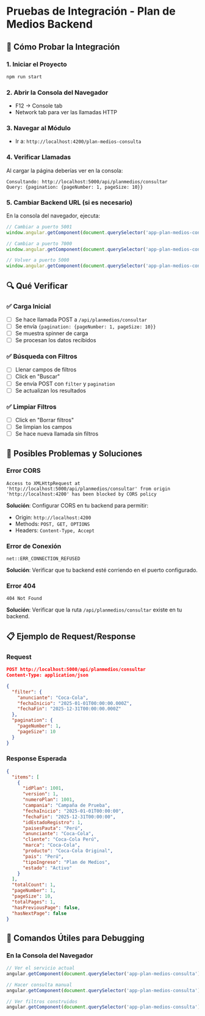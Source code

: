 # Pruebas de Integración - Plan de Medios Backend

## 🚀 Cómo Probar la Integración

### 1. **Iniciar el Proyecto**
```bash
npm run start
```

### 2. **Abrir la Consola del Navegador**
- F12 → Console tab
- Network tab para ver las llamadas HTTP

### 3. **Navegar al Módulo**
- Ir a: `http://localhost:4200/plan-medios-consulta`

### 4. **Verificar Llamadas**
Al cargar la página deberías ver en la consola:
```
Consultando: http://localhost:5000/api/planmedios/consultar
Query: {pagination: {pageNumber: 1, pageSize: 10}}
```

### 5. **Cambiar Backend URL (si es necesario)**
En la consola del navegador, ejecuta:
```javascript
// Cambiar a puerto 5001
window.angular.getComponent(document.querySelector('app-plan-medios-consulta')).cambiarBackendUrl(1);

// Cambiar a puerto 7000
window.angular.getComponent(document.querySelector('app-plan-medios-consulta')).cambiarBackendUrl(2);

// Volver a puerto 5000
window.angular.getComponent(document.querySelector('app-plan-medios-consulta')).cambiarBackendUrl(0);
```

## 🔍 Qué Verificar

### ✅ Carga Inicial
- [ ] Se hace llamada POST a `/api/planmedios/consultar`
- [ ] Se envía `{pagination: {pageNumber: 1, pageSize: 10}}`
- [ ] Se muestra spinner de carga
- [ ] Se procesan los datos recibidos

### ✅ Búsqueda con Filtros
- [ ] Llenar campos de filtros
- [ ] Click en "Buscar"
- [ ] Se envía POST con `filter` y `pagination`
- [ ] Se actualizan los resultados

### ✅ Limpiar Filtros
- [ ] Click en "Borrar filtros"
- [ ] Se limpian los campos
- [ ] Se hace nueva llamada sin filtros

## 🐛 Posibles Problemas y Soluciones

### Error CORS
```
Access to XMLHttpRequest at 'http://localhost:5000/api/planmedios/consultar' from origin 'http://localhost:4200' has been blocked by CORS policy
```

**Solución**: Configurar CORS en tu backend para permitir:
- Origin: `http://localhost:4200`
- Methods: `POST, GET, OPTIONS`
- Headers: `Content-Type, Accept`

### Error de Conexión
```
net::ERR_CONNECTION_REFUSED
```

**Solución**: Verificar que tu backend esté corriendo en el puerto configurado.

### Error 404
```
404 Not Found
```

**Solución**: Verificar que la ruta `/api/planmedios/consultar` existe en tu backend.

## 📋 Ejemplo de Request/Response

### Request
```json
POST http://localhost:5000/api/planmedios/consultar
Content-Type: application/json

{
  "filter": {
    "anunciante": "Coca-Cola",
    "fechaInicio": "2025-01-01T00:00:00.000Z",
    "fechaFin": "2025-12-31T00:00:00.000Z"
  },
  "pagination": {
    "pageNumber": 1,
    "pageSize": 10
  }
}
```

### Response Esperada
```json
{
  "items": [
    {
      "idPlan": 1001,
      "version": 1,
      "numeroPlan": 1001,
      "campania": "Campaña de Prueba",
      "fechaInicio": "2025-01-01T00:00:00",
      "fechaFin": "2025-12-31T00:00:00",
      "idEstadoRegistro": 1,
      "paisesPauta": "Perú",
      "anunciante": "Coca-Cola",
      "cliente": "Coca-Cola Perú",
      "marca": "Coca-Cola",
      "producto": "Coca-Cola Original",
      "pais": "Perú",
      "tipoIngreso": "Plan de Medios",
      "estado": "Activo"
    }
  ],
  "totalCount": 1,
  "pageNumber": 1,
  "pageSize": 10,
  "totalPages": 1,
  "hasPreviousPage": false,
  "hasNextPage": false
}
```

## 🎯 Comandos Útiles para Debugging

### En la Consola del Navegador
```javascript
// Ver el servicio actual
angular.getComponent(document.querySelector('app-plan-medios-consulta')).planMediosService.getCurrentUrl()

// Hacer consulta manual
angular.getComponent(document.querySelector('app-plan-medios-consulta')).consultarBackend()

// Ver filtros construidos
angular.getComponent(document.querySelector('app-plan-medios-consulta')).construirFiltrosBackend()
``` 